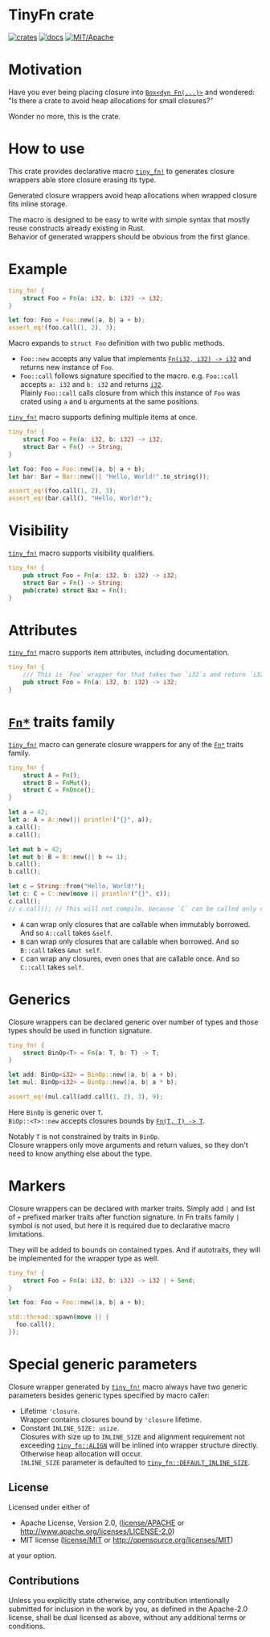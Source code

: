 # TinyFn crate

[![crates](https://img.shields.io/crates/v/tiny-fn.svg?style=for-the-badge&label=tiny-fn)](https://crates.io/crates/tiny-fn)
[![docs](https://img.shields.io/badge/docs.rs-tiny--fn-66c2a5?style=for-the-badge&labelColor=555555&logoColor=white)](https://docs.rs/tiny-fn)
[![MIT/Apache](https://img.shields.io/badge/license-MIT%2FApache-blue.svg?style=for-the-badge)](COPYING)

# Motivation

Have you ever being placing closure into [`Box<dyn Fn(...)>`] and wondered:
"Is there a crate to avoid heap allocations for small closures?"

Wonder no more, this is the crate.

# How to use

This crate provides declarative macro [`tiny_fn!`] to generates closure wrappers
able store closure erasing its type.

Generated closure wrappers avoid heap allocations when wrapped closure fits inline storage.

The macro is designed to be easy to write with simple syntax that mostly reuse constructs already existing in Rust.\
Behavior of generated wrappers should be obvious from the first glance.

# Example

```rust
tiny_fn! {
    struct Foo = Fn(a: i32, b: i32) -> i32;
}

let foo: Foo = Foo::new(|a, b| a + b);
assert_eq!(foo.call(1, 2), 3);
```

Macro expands to `struct Foo` definition with two public methods.

* `Foo::new` accepts any value that implements [`Fn(i32, i32) -> i32`] and returns new instance of `Foo`.
* `Foo::call` follows signature specified to the macro. e.g. `Foo::call` accepts `a: i32` and `b: i32` and returns [`i32`].\
  Plainly `Foo::call` calls closure from which this instance of `Foo` was crated using `a` and `b` arguments at the same positions.

[`tiny_fn!`] macro supports defining multiple items at once.

```rust
tiny_fn! {
    struct Foo = Fn(a: i32, b: i32) -> i32;
    struct Bar = Fn() -> String;
}

let foo: Foo = Foo::new(|a, b| a + b);
let bar: Bar = Bar::new(|| "Hello, World!".to_string());

assert_eq!(foo.call(1, 2), 3);
assert_eq!(bar.call(), "Hello, World!");
```

# Visibility

[`tiny_fn!`] macro supports visibility qualifiers.

```rust
tiny_fn! {
    pub struct Foo = Fn(a: i32, b: i32) -> i32;
    struct Bar = Fn() -> String;
    pub(crate) struct Baz = Fn();
}
```

# Attributes

[`tiny_fn!`] macro supports item attributes, including documentation.

```rust
tiny_fn! {
    /// This is `Foo` wrapper for that takes two `i32`s and return `i32`.
    pub struct Foo = Fn(a: i32, b: i32) -> i32;
}
```

# [`Fn*`] traits family

[`tiny_fn!`] macro can generate closure wrappers for any of the [`Fn*`] traits family.

```rust
tiny_fn! {
    struct A = Fn();
    struct B = FnMut();
    struct C = FnOnce();
}

let a = 42;
let a: A = A::new(|| println!("{}", a));
a.call();
a.call();

let mut b = 42;
let mut b: B = B::new(|| b += 1);
b.call();
b.call();

let c = String::from("Hello, World!");
let c: C = C::new(move || println!("{}", c));
c.call();
// c.call(); // This will not compile, because `C` can be called only once.
```

* `A` can wrap only closures that are callable when immutably borrowed. And so `A::call` takes `&self`.
* `B` can wrap only closures that are callable when borrowed. And so `B::call` takes `&mut self`.
* `C` can wrap any closures, even ones that are callable once. And so `C::call` takes `self`.

# Generics

Closure wrappers can be declared generic over number of types and those types should be used in function signature.

```rust
tiny_fn! {
    struct BinOp<T> = Fn(a: T, b: T) -> T;
}

let add: BinOp<i32> = BinOp::new(|a, b| a + b);
let mul: BinOp<i32> = BinOp::new(|a, b| a * b);

assert_eq!(mul.call(add.call(1, 2), 3), 9);
```

Here `BinOp` is generic over `T`.\
`BiOp::<T>::new` accepts closures bounds by [`Fn(T, T) -> T`].

Notably `T` is not constrained by traits in `BinOp`.\
Closure wrappers only move arguments and return values, so they don't need to know anything else about the type.

# Markers

Closure wrappers can be declared with marker traits.
Simply add `|` and list of `+` prefixed marker traits after function signature.
In Fn traits family `|` symbol is not used, but here it is required due to declarative macro limitations.

They will be added to bounds on contained types.
And if autotraits, they will be implemented for the wrapper type as well.

```rust
tiny_fn! {
    struct Foo = Fn(a: i32, b: i32) -> i32 | + Send;
}

let foo: Foo = Foo::new(|a, b| a + b);

std::thread::spawn(move || {
  foo.call();
});
```

# Special generic parameters

Closure wrapper generated by [`tiny_fn!`] macro always have two generic parameters besides generic types specified by macro caller:
* Lifetime `'closure`.\
  Wrapper contains closures bound by `'closure` lifetime.
* Constant `INLINE_SIZE: usize`.\
  Closures with size up to `INLINE_SIZE` and alignment requirement not exceeding [`tiny_fn::ALIGN`] will be inlined into wrapper structure directly.\
  Otherwise heap allocation will occur.\
  `INLINE_SIZE` parameter is defaulted to [`tiny_fn::DEFAULT_INLINE_SIZE`].

[`Box<dyn Fn(...)>`]: https://doc.rust-lang.org/std/boxed/struct.Box.html
[`i32`]: https://doc.rust-lang.org/std/primitive.i32.html
[`tiny_fn!`]: https://docs.rs/tiny-fn/latest/tiny_fn/macro.tiny_fn.html
[`Fn(i32, i32) -> i32`]: https://doc.rust-lang.org/std/ops/trait.Fn.html
[`Fn*`]: https://doc.rust-lang.org/std/ops/trait.Fn.html
[`Fn(T, T) -> T`]: https://doc.rust-lang.org/std/ops/trait.Fn.html
[`tiny_fn::ALIGN`]: https://docs.rs/tiny-fn/latest/tiny_fn/constant.ALIGN.html
[`tiny_fn::DEFAULT_INLINE_SIZE`]: https://docs.rs/tiny-fn/latest/tiny_fn/constant.DEFAULT_INLINE_SIZE.html

## License

Licensed under either of

* Apache License, Version 2.0, ([license/APACHE](license/APACHE) or http://www.apache.org/licenses/LICENSE-2.0)
* MIT license ([license/MIT](license/MIT) or http://opensource.org/licenses/MIT)

at your option.

## Contributions

Unless you explicitly state otherwise, any contribution intentionally submitted for inclusion in the work by you, as defined in the Apache-2.0 license, shall be dual licensed as above, without any additional terms or conditions.
